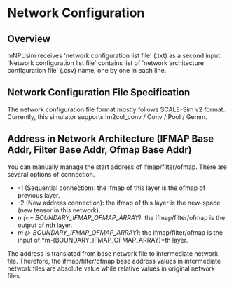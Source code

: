 # Network Configuration
## Overview
mNPUsim receives 'network configuration list file' (.txt) as a second input. \
'Network configuration list file' contains list of 'network architecture configuration file' (.csv) name, one by one in each line.

## Network Configuration File Specification
The network configuration file format mostly follows SCALE-Sim v2 format. \
Currently, this simulator supports Im2col_conv / Conv / Pool / Gemm.

## Address in Network Architecture (IFMAP Base Addr, Filter Base Addr, Ofmap Base Addr)
You can manually manage the start address of ifmap/filter/ofmap.
There are several options of connection.
* -1 (Sequential connection): the ifmap of this layer is the ofmap of previous layer.
* -2 (New address connection):  the ifmap of this layer is the new-space (new tensor in this network).
* *n (<= BOUNDARY_IFMAP_OFMAP_ARRAY)*: the ifmap/filter/ofmap is the output of *n*th layer.
* *m (> BOUNDARY_IFMAP_OFMAP_ARRAY)*: the ifmap/filter/ofmap is the input of *m-(BOUNDARY_IFMAP_OFMAP_ARRAY)*th layer.

The address is translated from base network file to intermediate network file.
Therefore, the ifmap/filter/ofmap base address values in intermediate network files are absolute value while relative values in original network files.
